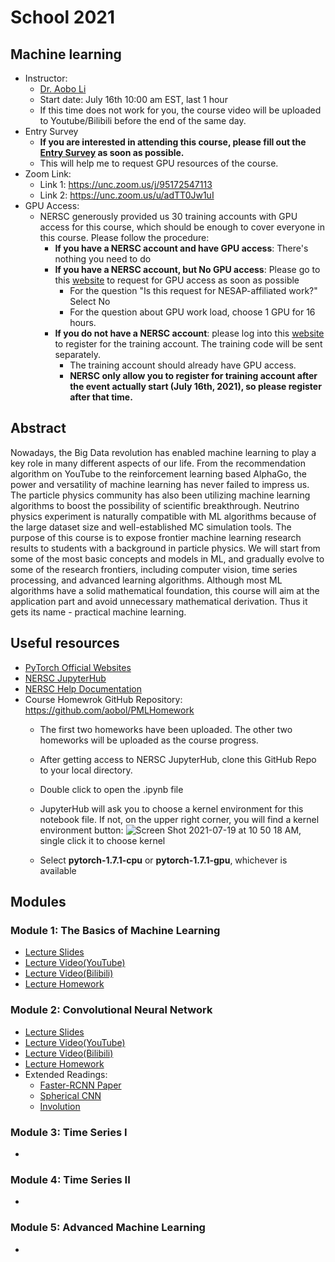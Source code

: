 # School 2021

## Machine learning

- Instructor:
  - [Dr. Aobo Li](https://www.linkedin.com/in/aobo-li-9a0b15a7/)
  - Start date: July 16th 10:00 am EST, last 1 hour
  - If this time does not work for you, the course video will be uploaded to Youtube/Bilibili before the end of the same day.
- Entry Survey
  - **If you are interested in attending this course, please fill out the [Entry Survey](https://docs.google.com/forms/d/e/1FAIpQLSd5rs2Uj9mmOpv8B5PbDvaN9TUIHLIpwtTaEIEPTqBdjf0mHw/viewform?usp=sf_link) as soon as possible.**
  - This will help me to request GPU resources of the course.
- Zoom Link:
  - Link 1: https://unc.zoom.us/j/95172547113
  - Link 2: https://unc.zoom.us/u/adTT0Jw1uI
- GPU Access:
  - NERSC generously provided us 30 training accounts with GPU access for this course, which should be enough to cover everyone in this course. Please follow the procedure:
    - **If you have a NERSC account and have GPU access**: There's nothing you need to do
    - **If you have a NERSC account, but No GPU access**: Please go to this [website](https://nersc.servicenowservices.com/sp/?id=sc_cat_item&sys_id=a715ed9edbe0ff00200f7d321f9619f5&sysparm_category=e15706fc0a0a0aa7007fc21e1ab70c2f) to request for GPU access as soon as possible
      - For the question "Is this request for NESAP-affiliated work?" Select No
      - For the question about GPU work load, choose 1 GPU for 16 hours.
    - **If you do not have a NERSC account**: please log into this [website](https://iris.nersc.gov/train) to register for the training account. The training code will be sent separately. 
      - The training account should already have GPU access.
      - **NERSC only allow you to register for training account after the event actually start (July 16th, 2021), so please register after that time.**

## Abstract
Nowadays, the Big Data revolution has enabled machine learning to play a key role in many different aspects of our life. From the recommendation algorithm on YouTube to the reinforcement learning based AlphaGo, the power and versatility of machine learning has never failed to impress us. The particle physics community has also been utilizing machine learning algorithms to boost the possibility of scientific breakthrough. Neutrino physics experiment is naturally compatible with ML algorithms because of the large dataset size and well-established MC simulation tools. The purpose of this course is to expose frontier machine learning research results to students with a background in particle physics. We will start from some of the most basic concepts and models in ML, and gradually evolve to some of the research frontiers, including computer vision, time series processing, and advanced learning algorithms. Although most ML algorithms have a solid mathematical foundation, this course will aim at the application part and avoid unnecessary mathematical derivation. Thus it gets its name - practical machine learning.

## Useful resources
- [PyTorch Official Websites](https://pytorch.org)
- [NERSC JupyterHub](https://jupyter.nersc.gov/)
- [NERSC Help Documentation](https://docs.nersc.gov/help/)
- Course Homewrok GitHub Repository: https://github.com/aobol/PMLHomework
  - The first two homeworks have been uploaded. The other two homeworks will be uploaded as the course progress.
  - After getting access to NERSC JupyterHub, clone this GitHub Repo to your local directory.
  - Double click to open the .ipynb file
  - JupyterHub will ask you to choose a kernel environment for this notebook file. If not, on the upper right corner, you will find a kernel environment button: ![Screen Shot 2021-07-19 at 10 50 18 AM](https://user-images.githubusercontent.com/25975621/126179795-09baa790-3c7a-40e2-8457-79295a1ea4ad.png), single click it to choose kernel

  - Select **pytorch-1.7.1-cpu** or  **pytorch-1.7.1-gpu**, whichever is available



## Modules
### Module 1: The Basics of Machine Learning
- [Lecture Slides](https://drive.google.com/file/d/1kC3RC2XFs7RNTLjroiCosH0d3U-jlyma/view?usp=sharing)
- [Lecture Video(YouTube)](https://www.youtube.com/watch?v=Gdxik5DRA2k)
- [Lecture Video(Bilibili)](https://www.bilibili.com/video/BV1sb4y1k7cg?share_source=copy_web)
- [Lecture Homework](https://github.com/aobol/PMLHomework/blob/main/Lecture1.ipynb)


### Module 2: Convolutional Neural Network
- [Lecture Slides](https://drive.google.com/file/d/1CQW1USBrRH24e3Ji9n8KjESXn5LgqStk/view?usp=sharing)
- [Lecture Video(YouTube)](https://www.youtube.com/watch?v=OxvxcsDWC9U)
- [Lecture Video(Bilibili)](https://www.bilibili.com/video/BV1zL411H7NJ)
- [Lecture Homework](https://github.com/aobol/PMLHomework/blob/main/Lecture2.ipynb)
- Extended Readings:
  - [Faster-RCNN Paper](https://arxiv.org/abs/1506.01497)
  - [Spherical CNN](https://arxiv.org/abs/1801.10130)
  - [Involution](https://arxiv.org/abs/2103.06255)


### Module 3: Time Series I
-
### Module 4: Time Series II
-
### Module 5: Advanced Machine Learning
-

